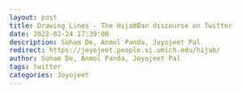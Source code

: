 ```yaml
---
layout: post
title: Drawing Lines - The HijabBan discourse on Twitter
date: 2022-02-24 17:39:00
description: Soham De, Anmol Panda, Joyojeet Pal
redirect: https://joyojeet.people.si.umich.edu/hijab/
author: Soham De, Anmol Panda, Joyojeet Pal
tags: twitter
categories: Joyojeet
---
```




